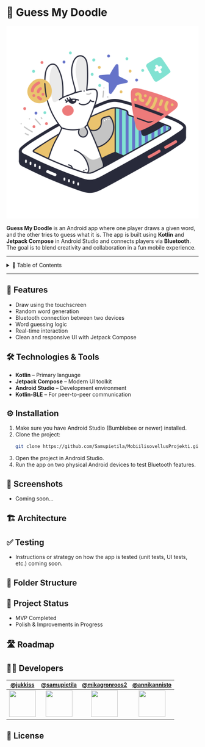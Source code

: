 # 🎨 Guess My Doodle
![Project Logo](app/src/main/res/drawable/logo.png)

**Guess My Doodle** is an Android app where one player draws a given word, and the other tries to guess what it is. The app is built using **Kotlin** and **Jetpack Compose** in Android Studio and connects players via **Bluetooth**. The goal is to blend creativity and collaboration in a fun mobile experience.

---

<details>
  <summary>📑 Table of Contents</summary>
  
1. [Features](#-features)
2. [Technologies & Tools](#-technologies--tools)
3. [Installation](#-installation)
4. [Screenshots](#-screenshots)
5. [Architecture](#-architecture)
6. [Testing](#-testing)
7. [Folder Structure](#-folder-structure)
8. [Project Status](#-project-status)
9. [Roadmap](#-roadmap)
10. [Developers](#-developers)
11. [License](#-license)

</details>

---

## 📱 Features

- Draw using the touchscreen
- Random word generation
- Bluetooth connection between two devices
- Word guessing logic
- Real-time interaction
- Clean and responsive UI with Jetpack Compose


## 🛠️ Technologies & Tools

- **Kotlin** – Primary language
- **Jetpack Compose** – Modern UI toolkit
- **Android Studio** – Development environment
- **Kotlin-BLE** – For peer-to-peer communication


## ⚙️ Installation

1. Make sure you have Android Studio (Bumblebee or newer) installed.
2. Clone the project:
   ```bash
   git clone https://github.com/Samupietila/MobiilisovellusProjekti.git
3. Open the project in Android Studio.
4. Run the app on two physical Android devices to test Bluetooth features.
   

## 📸 Screenshots

- Coming soon...


## 🏗️ Architecture


## ✅ Testing

- Instructions or strategy on how the app is tested (unit tests, UI tests, etc.) coming soon.


## 📂 Folder Structure



## 🚧 Project Status
- MVP Completed
- Polish & Improvements in Progress

## 🛣️ Roadmap

## 👨‍💻 Developers

| [@jukkiss](https://github.com/jukkiss) | [@samupietila](https://github.com/samupietila) | [@mikagronroos2](https://github.com/mikagronroos2) | [@annikannisto](https://github.com/annikannisto) |
|:--:|:--:|:--:|:--:|
| <img src="https://github.com/jukkiss.png" width="70" height="70"> | <img src="https://github.com/samupietila.png" width="70" height="70"> | <img src="https://github.com/mikagronroos2.png" width="70" height="70"> | <img src="https://github.com/annikannisto.png" width="70" height="70"> |


## 📄 License
